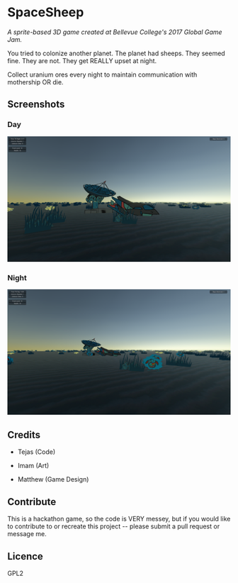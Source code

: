 # SpaceSheep
_A sprite-based 3D game created at Bellevue College's 2017 Global Game Jam._

You tried to colonize another planet. The planet had sheeps. They seemed fine. They are not. They get REALLY upset at night. 

Collect uranium ores every night to maintain communication with mothership OR die.

## Screenshots

### Day
![ship.png](docs/ship.png?raw=true)

### Night
![sheep.png](docs/sheep.png?raw=true)

## Credits
- Tejas (Code)

- Imam (Art)

- Matthew (Game Design)

## Contribute
This is a hackathon game, so the code is VERY messey, but if you would like to contribute to or recreate this project -- please submit a pull request or message me.

## Licence
GPL2

